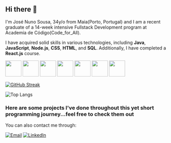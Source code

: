 ## Hi there 👋

I'm José Nuno Sousa, 34y/o from Maia(Porto, Portugal) and I am a recent graduate of a 14-week intensive Fullstack Development program at Academia de Código(Code_for_All). 

I have acquired solid skills in various technologies, including **Java**, **JavaScript**, **Node.js**, **CSS**, **HTML**, and **SQL**. Additionally, I have completed a **React.js** course.

<img src="https://cdn.jsdelivr.net/gh/devicons/devicon/icons/java/java-original.svg" width="50" height="50" /> <img src="https://cdn.jsdelivr.net/gh/devicons/devicon/icons/javascript/javascript-original.svg" width="50" height="50" /> <img src="https://cdn.jsdelivr.net/gh/devicons/devicon/icons/html5/html5-original.svg" width="50" height="50" /> <img src="https://cdn.jsdelivr.net/gh/devicons/devicon/icons/css3/css3-original.svg" width="50" height="50" /> <img src="https://cdn.jsdelivr.net/gh/devicons/devicon/icons/react/react-original.svg" width="50" height="50" /> <img src="https://cdn.jsdelivr.net/gh/devicons/devicon/icons/nodejs/nodejs-original.svg" width="50" height="50" /> <img src="https://cdn.jsdelivr.net/gh/devicons/devicon/icons/mysql/mysql-original.svg" width="50" height="50" />



[![GitHub Streak](https://streak-stats.demolab.com/?user=NunoSousa9&theme=blueberry)](https://git.io/streak-stats)

![Top Langs](https://github-readme-stats.vercel.app/api/top-langs/?username=NunoSousa9&layout=compact)


### Here are some projects I've done throughout this yet short programming journey...feel free to check them out

You can also contact me through:

[![Email](https://img.shields.io/badge/Email-Click%20to%20Send%20Email-informational?style=flat&logo=gmail&logoColor=white)](mailto:nnsousa9.com)
[![LinkedIn](https://img.shields.io/badge/LinkedIn-Connect%20on%20LinkedIn-blue?style=flat&logo=linkedin)](https://www.linkedin.com/in/nunosousa19/)

